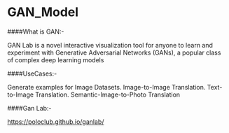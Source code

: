 # GAN_Model
####What is GAN:- 

GAN Lab is a novel interactive visualization tool for anyone to learn and experiment with Generative Adversarial Networks (GANs), a popular class of complex deep learning models

####UseCases:- 

Generate examples for Image Datasets. Image-to-Image Translation. Text-to-Image Translation. Semantic-Image-to-Photo Translation

####Gan Lab:-

https://poloclub.github.io/ganlab/